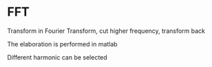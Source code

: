 # FFT
Transform in Fourier Transform, cut higher frequency, transform back

The elaboration is performed in matlab

Different harmonic can be selected


